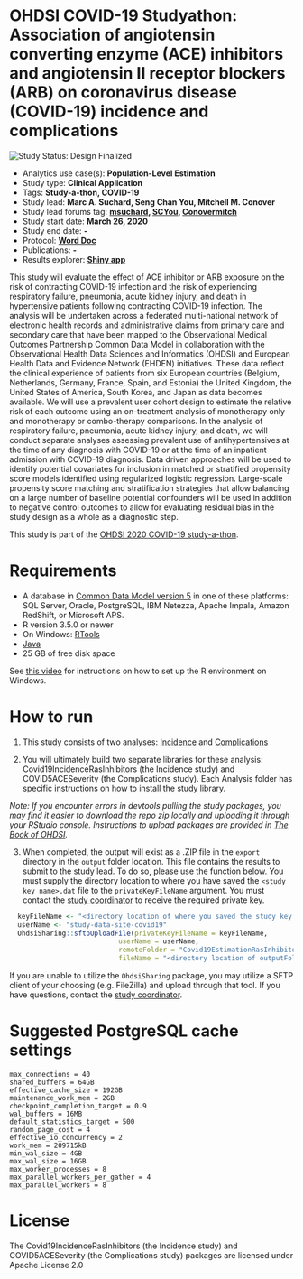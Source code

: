 OHDSI COVID-19 Studyathon: Association of angiotensin converting enzyme (ACE) inhibitors and angiotensin II receptor blockers (ARB) on coronavirus disease (COVID-19) incidence and complications
==============================

<img src="https://img.shields.io/badge/Study%20Status-Design%20Finalized-brightgreen.svg" alt="Study Status: Design Finalized"> 

- Analytics use case(s): **Population-Level Estimation**
- Study type: **Clinical Application**
- Tags: **Study-a-thon, COVID-19**
- Study lead: **Marc A. Suchard, Seng Chan You, Mitchell M. Conover**
- Study lead forums tag: **[msuchard](https://forums.ohdsi.org/u/msuchard),  [SCYou](https://forums.ohdsi.org/u/scyou/), [Conovermitch](https://forums.ohdsi.org/u/Conovermitch)**
- Study start date: **March 26, 2020**
- Study end date: **-**
- Protocol: **[Word Doc](https://github.com/ohdsi-studies/Covid19EstimationRasInhibitors/blob/master/Documents/COVID19_ACE_ARB_Protocol_Version_1_0.docx)**
- Publications: **-**
- Results explorer: **[Shiny app](https://data.ohdsi.org/Covid19EstimationAceInhibitors/)**

This study will evaluate the effect of ACE inhibitor or ARB exposure on the risk of contracting COVID-19 infection and the risk of experiencing respiratory failure, pneumonia, acute kidney injury, and death in hypertensive patients following contracting COVID-19 infection.  The analysis will be undertaken across a federated multi-national network of electronic health records and administrative claims from primary care and secondary care that have been mapped to the Observational Medical Outcomes Partnership Common Data Model in collaboration with the Observational Health Data Sciences and Informatics (OHDSI) and European Health Data and Evidence Network (EHDEN) initiatives.  These data reflect the clinical experience of patients from six European countries (Belgium, Netherlands, Germany, France, Spain, and Estonia) the United Kingdom, the United States of America, South Korea, and Japan as data becomes available.  We will use a prevalent user cohort design to estimate the relative risk of each outcome using an on-treatment analysis of monotherapy only and monotherapy or combo-therapy comparisons.  In the analysis of respiratory failure, pneumonia, acute kidney injury, and death, we will conduct separate analyses assessing prevalent use of antihypertensives at the time of any diagnosis with COVID-19 or at the time of an inpatient admission with COVID-19 diagnosis. Data driven approaches will be used to identify potential covariates for inclusion in matched or stratified propensity score models identified using regularized logistic regression. Large-scale propensity score matching and stratification strategies that allow balancing on a large number of baseline potential confounders will be used in addition to negative control outcomes to allow for evaluating residual bias in the study design as a whole as a diagnostic step.

This study is part of the [OHDSI 2020 COVID-19 study-a-thon](https://www.ohdsi.org/covid-19-updates/).

Requirements
============

- A database in [Common Data Model version 5](https://github.com/OHDSI/CommonDataModel) in one of these platforms: SQL Server, Oracle, PostgreSQL, IBM Netezza, Apache Impala, Amazon RedShift, or Microsoft APS.
- R version 3.5.0 or newer
- On Windows: [RTools](http://cran.r-project.org/bin/windows/Rtools/)
- [Java](http://java.com)
- 25 GB of free disk space

See [this video](https://youtu.be/K9_0s2Rchbo) for instructions on how to set up the R environment on Windows.

How to run
==========
1. This study consists of two analyses: [Incidence](https://github.com/ohdsi-studies/Covid19EstimationRasInhibitors/tree/master/Covid19IncidenceRasInhibitors) and [Complications](https://github.com/ohdsi-studies/Covid19EstimationRasInhibitors/tree/master/Covid19ComplicationsRasInhibitors)

2. You will ultimately build two separate libraries for these analysis: Covid19IncidenceRasInhibitors (the Incidence study) and COVID5ACESeverity (the Complications study). Each Analysis folder has specific instructions on how to install the study library.
 
 *Note: If you encounter errors in devtools pulling the study packages, you may find it easier to download the repo zip locally and uploading it through your RStudio console. Instructions to upload packages are provided in [The Book of OHDSI](https://ohdsi.github.io/TheBookOfOhdsi/PopulationLevelEstimation.html#running-the-study-package).*

3. When completed, the output will exist as a .ZIP file in the `export` directory in the `output` folder location. This file contains the results to submit to the study lead. To do so, please use the function below.  You must supply the directory location to where you have saved the `<study key name>.dat` file to the `privateKeyFileName` argument. You must contact the [study coordinator](mailto:kristin.kostka@iqvia.com) to receive the required private key.

  ```r
	keyFileName <- "<directory location of where you saved the study key name.dat>"
	userName <- "study-data-site-covid19"
	OhdsiSharing::sftpUploadFile(privateKeyFileName = keyFileName,
                             userName = userName,
                             remoteFolder = "Covid19EstimationRasInhibitors",
                             fileName = "<directory location of outputFolder/export>")
  ```
  
  If you are unable to utilize the `OhdsiSharing` package, you may utilize a SFTP client of your choosing (e.g. FileZilla) and upload through that tool. If you have questions, contact the [study coordinator](mailto:kristin.kostka@iqvia.com).
  
Suggested PostgreSQL cache settings
==========
```
max_connections = 40 
shared_buffers = 64GB 
effective_cache_size = 192GB 
maintenance_work_mem = 2GB 
checkpoint_completion_target = 0.9 
wal_buffers = 16MB 
default_statistics_target = 500 
random_page_cost = 4 
effective_io_concurrency = 2 
work_mem = 209715kB 
min_wal_size = 4GB 
max_wal_size = 16GB 
max_worker_processes = 8 
max_parallel_workers_per_gather = 4 
max_parallel_workers = 8
```

License
=======
The Covid19IncidenceRasInhibitors (the Incidence study) and COVID5ACESeverity (the Complications study) packages are licensed under Apache License 2.0
